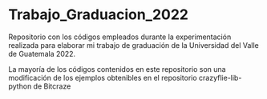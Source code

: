 # Trabajo_Graduacion_2022
Repositorio con los códigos empleados durante la experimentación realizada para elaborar mi trabajo de graduación de la Universidad del Valle de Guatemala 2022.

La mayoría de los códigos contenidos en este repositorio son una modificación de los ejemplos obtenibles en el repositorio crazyflie-lib-python de Bitcraze
